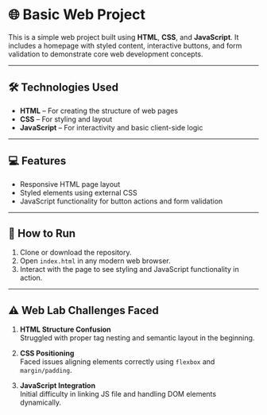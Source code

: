 # 🌐 Basic Web Project

This is a simple web project built using **HTML**, **CSS**, and **JavaScript**. It includes a homepage with styled content, interactive buttons, and form validation to demonstrate core web development concepts.

---

## 🛠 Technologies Used

- **HTML** – For creating the structure of web pages
- **CSS** – For styling and layout
- **JavaScript** – For interactivity and basic client-side logic

---

## 💻 Features

- Responsive HTML page layout
- Styled elements using external CSS
- JavaScript functionality for button actions and form validation

---

## 🧪 How to Run

1. Clone or download the repository.
2. Open `index.html` in any modern web browser.
3. Interact with the page to see styling and JavaScript functionality in action.

---

## ⚠️ Web Lab Challenges Faced

1. **HTML Structure Confusion**  
   Struggled with proper tag nesting and semantic layout in the beginning.

2. **CSS Positioning**  
   Faced issues aligning elements correctly using `flexbox` and `margin/padding`.

3. **JavaScript Integration**  
   Initial difficulty in linking JS file and handling DOM elements dynamically.




